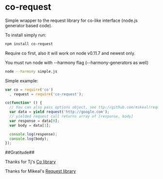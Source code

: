 co-request
==========

Simple wrapper to the request library for co-like interface (node.js generator based code).

To install simply run:
```bash
npm install co-request
```

Require co first, also it will work on node v0.11.7 and newest only.

You must run node with --harmony flag (--harmony-generators as well)

```bash
node --harmony simple.js
```

Simple example:

```js
var co = require('co')
  , request = require('co-request');

co(function* () {
  // You can also pass options object, see ttp://github.com/mikeal/request docs
  var data = yield request('http://google.com'); 
  // yielded request call returns array of [response, body]
  var response = data[0];
  var body = data[1];

  console.log(response);
  console.log(body);
});

```

##Gratitude##

Thanks for Tj's [Co library](http://github.com/visionmedia/co)

Thanks for Mikeal's [Request library](http://github.com/mikeal/request)
